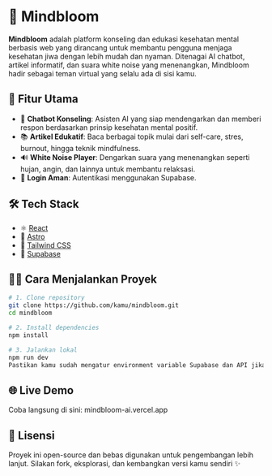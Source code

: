# 🧠 Mindbloom

**Mindbloom** adalah platform konseling dan edukasi kesehatan mental berbasis web yang dirancang untuk membantu pengguna menjaga kesehatan jiwa dengan lebih mudah dan nyaman. Ditenagai AI chatbot, artikel informatif, dan suara white noise yang menenangkan, Mindbloom hadir sebagai teman virtual yang selalu ada di sisi kamu.

## 🚀 Fitur Utama

- 🤖 **Chatbot Konseling**: Asisten AI yang siap mendengarkan dan memberi respon berdasarkan prinsip kesehatan mental positif.
- 📚 **Artikel Edukatif**: Baca berbagai topik mulai dari self-care, stres, burnout, hingga teknik mindfulness.
- 🔊 **White Noise Player**: Dengarkan suara yang menenangkan seperti hujan, angin, dan lainnya untuk membantu relaksasi.
- 🔐 **Login Aman**: Autentikasi menggunakan Supabase.

## 🛠️ Tech Stack

- ⚛️ [React](https://reactjs.org/)
- 🚀 [Astro](https://astro.build/)
- 💨 [Tailwind CSS](https://tailwindcss.com/)
- 🐬 [Supabase](https://supabase.io/)

## 🧑‍💻 Cara Menjalankan Proyek

```bash
# 1. Clone repository
git clone https://github.com/kamu/mindbloom.git
cd mindbloom

# 2. Install dependencies
npm install

# 3. Jalankan lokal
npm run dev
Pastikan kamu sudah mengatur environment variable Supabase dan API jika diperlukan.
```
## 🌐 Live Demo
Coba langsung di sini: mindbloom-ai.vercel.app

## 📄 Lisensi
Proyek ini open-source dan bebas digunakan untuk pengembangan lebih lanjut. Silakan fork, eksplorasi, dan kembangkan versi kamu sendiri ✨
